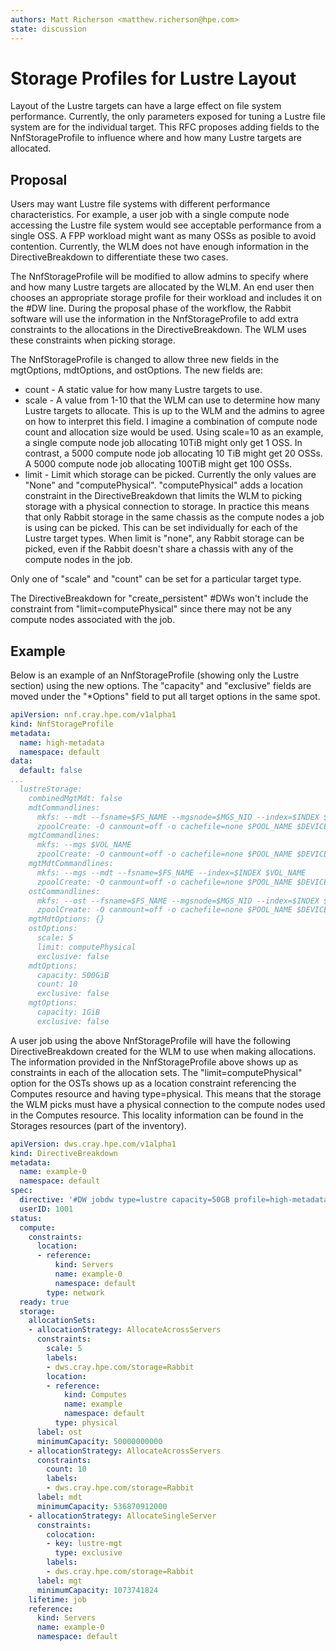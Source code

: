 ```yaml
---
authors: Matt Richerson <matthew.richerson@hpe.com>
state: discussion
---
```

Storage Profiles for Lustre Layout
=============================================

Layout of the Lustre targets can have a large effect on file system performance. Currently, the only parameters exposed for tuning a Lustre file system are for the individual target. This RFC proposes adding fields to the NnfStorageProfile to influence where and how many Lustre targets are allocated.

Proposal
--------

Users may want Lustre file systems with different performance characteristics. For example, a user job with a single compute node accessing the Lustre file system would see acceptable performance from a single OSS. A FPP workload might want as many OSSs as posible to avoid contention. Currently, the WLM does not have enough information in the DirectiveBreakdown to differentiate these two cases.

The NnfStorageProfile will be modified to allow admins to specify where and how many Lustre targets are allocated by the WLM. An end user then chooses an appropriate storage profile for their workload and includes it on the #DW line. During the proposal phase of the workflow, the Rabbit software will use the information in the NnfStorageProfile to add extra constraints to the allocations in the DirectiveBreakdown. The WLM uses these constraints when picking storage.

The NnfStorageProfile is changed to allow three new fields in the mgtOptions, mdtOptions, and ostOptions. The new fields are:

- count - A static value for how many Lustre targets to use.
- scale - A value from 1-10 that the WLM can use to determine how many Lustre targets to allocate. This is up to the WLM and the admins to agree on how to interpret this field. I imagine a combination of compute node count and allocation size would be used. Using scale=10 as an example, a single compute node job allocating 10TiB might only get 1 OSS. In contrast, a 5000 compute node job allocating 10 TiB might get 20 OSSs. A 5000 compute node job allocating 100TiB might get 100 OSSs.
- limit - Limit which storage can be picked. Currently the only values are "None" and "computePhysical". "computePhysical" adds a location constraint in the DirectiveBreakdown that limits the WLM to picking storage with a physical connection to storage. In practice this means that only Rabbit storage in the same chassis as the compute nodes a job is using can be picked. This can be set individually for each of the Lustre target types. When limit is "none", any Rabbit storage can be picked, even if the Rabbit doesn't share a chassis with any of the compute nodes in the job.

Only one of "scale" and "count" can be set for a particular target type.

The DirectiveBreakdown for "create_persistent" #DWs won't include the constraint from "limit=computePhysical" since there may not be any compute nodes associated with the job.

Example
-------

Below is an example of an NnfStorageProfile (showing only the Lustre section) using the new options. The "capacity" and "exclusive" fields are moved under the "*Options" field to put all target options in the same spot.

```yaml
apiVersion: nnf.cray.hpe.com/v1alpha1
kind: NnfStorageProfile
metadata:
  name: high-metadata
  namespace: default
data:
  default: false
...
  lustreStorage:
    combinedMgtMdt: false
    mdtCommandlines:
      mkfs: --mdt --fsname=$FS_NAME --mgsnode=$MGS_NID --index=$INDEX $VOL_NAME
      zpoolCreate: -O canmount=off -o cachefile=none $POOL_NAME $DEVICE_LIST
    mgtCommandlines:
      mkfs: --mgs $VOL_NAME
      zpoolCreate: -O canmount=off -o cachefile=none $POOL_NAME $DEVICE_LIST
    mgtMdtCommandlines:
      mkfs: --mgs --mdt --fsname=$FS_NAME --index=$INDEX $VOL_NAME
      zpoolCreate: -O canmount=off -o cachefile=none $POOL_NAME $DEVICE_LIST
    ostCommandlines:
      mkfs: --ost --fsname=$FS_NAME --mgsnode=$MGS_NID --index=$INDEX $VOL_NAME
      zpoolCreate: -O canmount=off -o cachefile=none $POOL_NAME $DEVICE_LIST
    mgtMdtOptions: {}
    ostOptions:
      scale: 5
      limit: computePhysical
      exclusive: false
    mdtOptions:
      capacity: 500GiB
      count: 10
      exclusive: false
    mgtOptions:
      capacity: 1GiB
      exclusive: false
```

A user job using the above NnfStorageProfile will have the following DirectiveBreakdown created for the WLM to use when making allocations. The information provided in the NnfStorageProfile above shows up as constraints in each of the allocation sets. The "limit=computePhysical" option for the OSTs shows up as a location constraint referencing the Computes resource and having type=physical. This means that the storage the WLM picks must have a physical connection to the compute nodes used in the Computes resource. This locality information can be found in the Storages resources (part of the inventory).

```yaml
apiVersion: dws.cray.hpe.com/v1alpha1
kind: DirectiveBreakdown
metadata:
  name: example-0
  namespace: default
spec:
  directive: '#DW jobdw type=lustre capacity=50GB profile=high-metadata name=science'
  userID: 1001
status:
  compute:
    constraints:
      location:
      - reference:
          kind: Servers
          name: example-0
          namespace: default
        type: network
  ready: true
  storage:
    allocationSets:
    - allocationStrategy: AllocateAcrossServers
      constraints:
        scale: 5
        labels:
        - dws.cray.hpe.com/storage=Rabbit
        location:
        - reference:
            kind: Computes
            name: example
            namespace: default
          type: physical
      label: ost
      minimumCapacity: 50000000000
    - allocationStrategy: AllocateAcrossServers
      constraints:
        count: 10
        labels:
        - dws.cray.hpe.com/storage=Rabbit
      label: mdt
      minimumCapacity: 536870912000
    - allocationStrategy: AllocateSingleServer
      constraints:
        colocation:
        - key: lustre-mgt
          type: exclusive
        labels:
        - dws.cray.hpe.com/storage=Rabbit
      label: mgt
      minimumCapacity: 1073741824
    lifetime: job
    reference:
      kind: Servers
      name: example-0
      namespace: default
```

